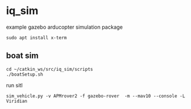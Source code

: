 # iq_sim
example gazebo arducopter simulation package

```
sudo apt install x-term
```

## boat sim

```
cd ~/catkin_ws/src/iq_sim/scripts
./boatSetup.sh
```

run sitl 
```
sim_vehicle.py -v APMrover2 -f gazebo-rover  -m --mav10 --console -L Viridian
```
